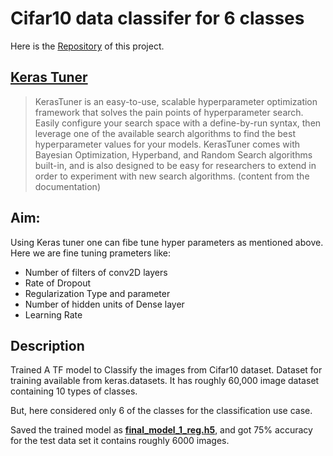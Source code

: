 # Cifar10 data classifer for 6 classes

Here is the [Repository](https://github.com/kushal1999seemakurthi/Deep_Learning/tree/main/projects/cifar10_data_classifer) of this project.

## [Keras Tuner](https://keras.io/keras_tuner/)
 
 > KerasTuner is an easy-to-use, scalable hyperparameter optimization framework that solves the pain points of hyperparameter search. Easily configure your search space with a define-by-run syntax, then leverage one of the available search algorithms to find the best hyperparameter values for your models. KerasTuner comes with Bayesian Optimization, Hyperband, and Random Search algorithms built-in, and is also designed to be easy for researchers to extend in order to experiment with new search algorithms. (content from the documentation)

## Aim:
 
 Using Keras tuner one can fibe tune hyper parameters as mentioned above. Here we are fine tuning prameters like:
 - Number of filters of conv2D layers
 - Rate of Dropout
 - Regularization Type and parameter
 - Number of hidden units of Dense layer
 - Learning Rate

## Description
 
Trained A TF model to Classify the images from Cifar10 dataset. Dataset for training available from keras.datasets. It has roughly 60,000 image dataset containing 10 types of classes.
 
But, here considered only 6 of the classes for the classification use case.

Saved the trained model as [**final_model_1_reg.h5**](https://github.com/kushal1999seemakurthi/Deep_Learning/blob/main/projects/cifar10_data_classifer/final_model_1_reg.h5), and got 75% accuracy for the test data set it contains roughly 6000 images.
